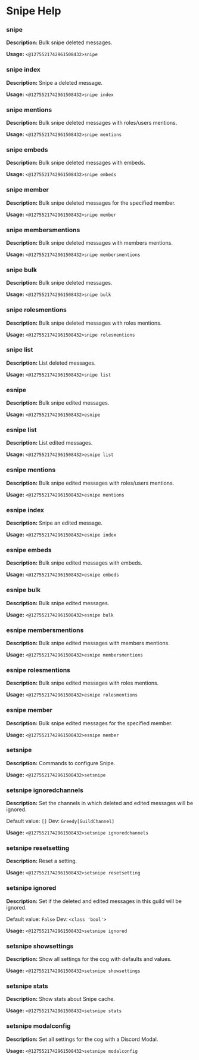 # Snipe Help

### snipe

**Description:** Bulk snipe deleted messages.

**Usage:** `<@1275521742961508432>snipe`

### snipe index

**Description:** Snipe a deleted message.

**Usage:** `<@1275521742961508432>snipe index`

### snipe mentions

**Description:** Bulk snipe deleted messages with roles/users mentions.

**Usage:** `<@1275521742961508432>snipe mentions`

### snipe embeds

**Description:** Bulk snipe deleted messages with embeds.

**Usage:** `<@1275521742961508432>snipe embeds`

### snipe member

**Description:** Bulk snipe deleted messages for the specified member.

**Usage:** `<@1275521742961508432>snipe member`

### snipe membersmentions

**Description:** Bulk snipe deleted messages with members mentions.

**Usage:** `<@1275521742961508432>snipe membersmentions`

### snipe bulk

**Description:** Bulk snipe deleted messages.

**Usage:** `<@1275521742961508432>snipe bulk`

### snipe rolesmentions

**Description:** Bulk snipe deleted messages with roles mentions.

**Usage:** `<@1275521742961508432>snipe rolesmentions`

### snipe list

**Description:** List deleted messages.

**Usage:** `<@1275521742961508432>snipe list`

### esnipe

**Description:** Bulk snipe edited messages.

**Usage:** `<@1275521742961508432>esnipe`

### esnipe list

**Description:** List edited messages.

**Usage:** `<@1275521742961508432>esnipe list`

### esnipe mentions

**Description:** Bulk snipe edited messages with roles/users mentions.

**Usage:** `<@1275521742961508432>esnipe mentions`

### esnipe index

**Description:** Snipe an edited message.

**Usage:** `<@1275521742961508432>esnipe index`

### esnipe embeds

**Description:** Bulk snipe edited messages with embeds.

**Usage:** `<@1275521742961508432>esnipe embeds`

### esnipe bulk

**Description:** Bulk snipe edited messages.

**Usage:** `<@1275521742961508432>esnipe bulk`

### esnipe membersmentions

**Description:** Bulk snipe edited messages with members mentions.

**Usage:** `<@1275521742961508432>esnipe membersmentions`

### esnipe rolesmentions

**Description:** Bulk snipe edited messages with roles mentions.

**Usage:** `<@1275521742961508432>esnipe rolesmentions`

### esnipe member

**Description:** Bulk snipe edited messages for the specified member.

**Usage:** `<@1275521742961508432>esnipe member`

### setsnipe

**Description:** Commands to configure Snipe.

**Usage:** `<@1275521742961508432>setsnipe`

### setsnipe ignoredchannels

**Description:** Set the channels in which deleted and edited messages will be ignored.

Default value: `[]`
Dev: `Greedy[GuildChannel]`

**Usage:** `<@1275521742961508432>setsnipe ignoredchannels`

### setsnipe resetsetting

**Description:** Reset a setting.

**Usage:** `<@1275521742961508432>setsnipe resetsetting`

### setsnipe ignored

**Description:** Set if the deleted and edited messages in this guild will be ignored.

Default value: `False`
Dev: `<class 'bool'>`

**Usage:** `<@1275521742961508432>setsnipe ignored`

### setsnipe showsettings

**Description:** Show all settings for the cog with defaults and values.

**Usage:** `<@1275521742961508432>setsnipe showsettings`

### setsnipe stats

**Description:** Show stats about Snipe cache.

**Usage:** `<@1275521742961508432>setsnipe stats`

### setsnipe modalconfig

**Description:** Set all settings for the cog with a Discord Modal.

**Usage:** `<@1275521742961508432>setsnipe modalconfig`

